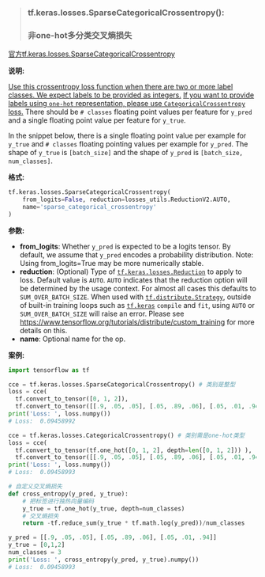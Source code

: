 > ### tf.keras.losses.SparseCategoricalCrossentropy():
>
> ### 非one-hot多分类交叉熵损失

[官方tf.keras.losses.SparseCategoricalCrossentropy](https://tensorflow.google.cn/api_docs/python/tf/keras/losses/SparseCategoricalCrossentropy?hl=en)



**说明:**

<u>Use this crossentropy loss function when there are two or more label classes. We expect labels to be provided as integers.</u> <u>If you want to provide labels using `one-hot` representation, please use `CategoricalCrossentropy` loss.</u> There should be `# classes` floating point values per feature for `y_pred` and a single floating point value per feature for `y_true`.

In the snippet below, there is a single floating point value per example for `y_true` and `# classes` floating pointing values per example for `y_pred`. The shape of `y_true` is `[batch_size]` and the shape of `y_pred` is `[batch_size, num_classes]`.

**格式:**

```python
tf.keras.losses.SparseCategoricalCrossentropy(
    from_logits=False, reduction=losses_utils.ReductionV2.AUTO,
    name='sparse_categorical_crossentropy'
)
```

**参数:**

- **from_logits**: Whether `y_pred` is expected to be a logits tensor. By default, we assume that `y_pred` encodes a probability distribution. Note: Using from_logits=True may be more numerically stable.
- **reduction**: (Optional) Type of [`tf.keras.losses.Reduction`](https://tensorflow.google.cn/api_docs/python/tf/keras/losses/Reduction) to apply to loss. Default value is `AUTO`. `AUTO` indicates that the reduction option will be determined by the usage context. For almost all cases this defaults to `SUM_OVER_BATCH_SIZE`. When used with [`tf.distribute.Strategy`](https://tensorflow.google.cn/api_docs/python/tf/distribute/Strategy), outside of built-in training loops such as [`tf.keras`](https://tensorflow.google.cn/api_docs/python/tf/keras) `compile` and `fit`, using `AUTO` or `SUM_OVER_BATCH_SIZE` will raise an error. Please see https://www.tensorflow.org/tutorials/distribute/custom_training for more details on this.
- **name**: Optional name for the op.

**案例:**

```python
import tensorflow as tf

cce = tf.keras.losses.SparseCategoricalCrossentropy() # 类别是整型
loss = cce(
  tf.convert_to_tensor([0, 1, 2]),
  tf.convert_to_tensor([[.9, .05, .05], [.05, .89, .06], [.05, .01, .94]]))
print('Loss: ', loss.numpy()) 
# Loss:  0.09458992
```



```python
cce = tf.keras.losses.CategoricalCrossentropy() # 类别需是one-hot类型
loss = cce(
  tf.convert_to_tensor(tf.one_hot([0, 1, 2], depth=len([0, 1, 2])) ),
  tf.convert_to_tensor([[.9, .05, .05], [.05, .89, .06], [.05, .01, .94]]))
print('Loss: ', loss.numpy()) 
# Loss:  0.09458993
```



```python
# 自定义交叉熵损失
def cross_entropy(y_pred, y_true):
    # 把标签进行独热向量编码
    y_true = tf.one_hot(y_true, depth=num_classes)
    # 交叉熵损失
    return -tf.reduce_sum(y_true * tf.math.log(y_pred))/num_classes

y_pred = [[.9, .05, .05], [.05, .89, .06], [.05, .01, .94]]
y_true = [0,1,2]
num_classes = 3
print('Loss: ', cross_entropy(y_pred, y_true).numpy())
# Loss:  0.09458993
```

